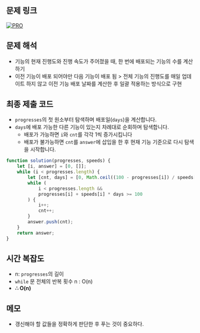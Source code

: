 ## 문제 링크

[![PRO]][Link]

## 문제 해석

-   기능의 현재 진행도와 진행 속도가 주어졌을 때, 한 번에 배포되는 기능의 수를 계산하기
-   이전 기능이 배포 되어야만 다음 기능이 배포 됨 > 전체 기능의 진행도를 매일 업데이트 하지 않고 이전 기능 배포 날짜를 계산한 후 일괄 적용하는 방식으로 구현

## 최종 제출 코드

-   `progresses`의 첫 원소부터 탐색하며 배포일(`days`)을 계산합니다.
-   `days`에 배포 가능한 다른 기능이 있는지 차례대로 순회하며 탐색합니다.
    -   배포가 가능하면 `i`와 `cnt`를 각각 1씩 증가시킵니다
    -   배포가 불가능하면 `cnt`를 `answer`에 삽입을 한 후 현재 기능 기준으로 다시 탐색을 시작합니다.

```js
function solution(progresses, speeds) {
    let [i, answer] = [0, []];
    while (i < progresses.length) {
        let [cnt, days] = [0, Math.ceil((100 - progresses[i]) / speeds[i])];
        while (
            i < progresses.length &&
            progresses[i] + speeds[i] * days >= 100
        ) {
            i++;
            cnt++;
        }
        answer.push(cnt);
    }
    return answer;
}
```

## 시간 복잡도

-   n: `progresses`의 길이
-   `while` 문 전체의 반복 횟수 n : O(n)
-   **∴ O(n)**

## 메모

-   갱신해야 할 값들을 정확하게 판단한 후 푸는 것이 중요하다.

<!---------------------------------------------------------------------------->

[PRO]: https://github.com/chopinoff/js-algorithm/assets/107768516/6bb592e8-21d7-4244-91bb-8708f1f8ebb0
[BOJ]: https://github.com/chopinoff/js-algorithm/assets/107768516/ab4a009d-7575-4362-8a74-ebd2476570e4
[Link]: https://school.programmers.co.kr/learn/courses/30/lessons/42586
